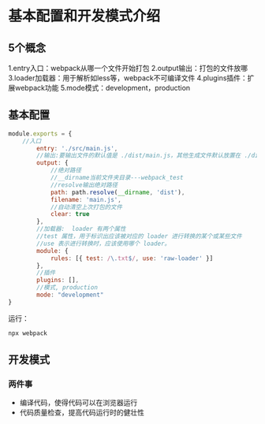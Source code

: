 # 基本配置和开发模式介绍

## 5个概念
1.entry入口：webpack从哪一个文件开始打包
2.output输出：打包的文件放哪
3.loader加载器：用于解析如less等，webpack不可编译文件
4.plugins插件：扩展webpack功能
5.mode模式：development，production

## 基本配置
```js
module.exports = {
	//入口
	    entry: './src/main.js',
	    //输出:要输出文件的默认值是 ./dist/main.js，其他生成文件默认放置在 ./dist 文件夹中。
	    output: {
	        //绝对路径
	        //__dirname当前文件夹目录---webpack_test
	        //resolve输出绝对路径
	        path: path.resolve(__dirname, 'dist'),
	        filename: 'main.js',
			//自动清空上次打包的文件
			clear: true
	    },
	    //加载器:  loader 有两个属性
	    //test 属性，用于标识出应该被对应的 loader 进行转换的某个或某些文件
	    //use 表示进行转换时，应该使用哪个 loader。
	    module: {
	        rules: [{ test: /\.txt$/, use: 'raw-loader' }]
	    },
	    //插件
	    plugins: [],
	    //模式, production
	    mode: "development"
}
```
运行：
```js
npx webpack
```
## 开发模式

### 两件事
* 编译代码，使得代码可以在浏览器运行
* 代码质量检查，提高代码运行时的健壮性